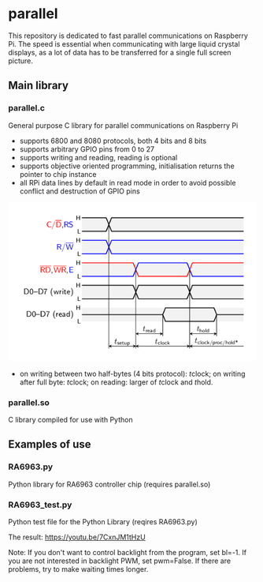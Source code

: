 # parallel

This repository is dedicated to fast parallel communications on Raspberry Pi.  The speed is essential when communicating with large liquid crystal displays, as a lot of data has to be transferred for a single full screen picture.

## Main library

### parallel.c

General purpose C library for parallel communications on Raspberry Pi
   - supports 6800 and 8080 protocols, both 4 bits and 8 bits
   - supports arbitrary GPIO pins from 0 to 27
   - supports writing and reading, reading is optional
   - supports objective oriented programming, initialisation returns the pointer to chip instance
   - all RPi data lines by default in read mode in order to avoid possible conflict and destruction of GPIO pins

![Times](/times.png)

* on writing between two half-bytes (4 bits protocol): *t*clock; on writing after full byte: *t*clock; on reading: larger of *t*clock and *t*hold.

### parallel.so

C library compiled for use with Python

## Examples of use

### RA6963.py

Python library for RA6963 controller chip (requires parallel.so)

### RA6963_test.py

Python test file for the Python Library (reqires RA6963.py)

The result: https://youtu.be/7CxnJM1tHzU

Note: If you don't want to control backlight from the program, set bl=-1.  If you are not interested in backlight PWM, set pwm=False.  If there are problems, try to make waiting times longer.
